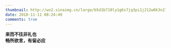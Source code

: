 ```yaml
---
thumbnail: http://wx2.sinaimg.cn/large/b5d1b710ly1g6s7jq3pi1j212w0k3n27.jpg
date: 2018-11-11 08:24:49
comments: true
---
```


**来而不往非礼也**  
**畅所欲言，有留必应**